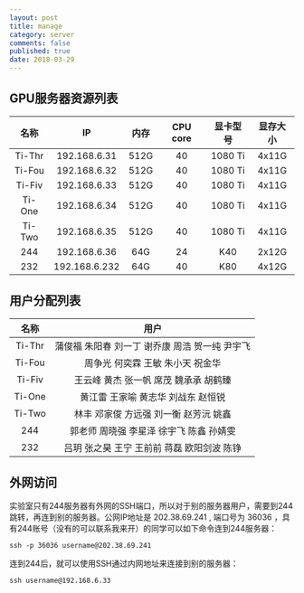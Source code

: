```yaml
---
layout: post
title: manage
category: server
comments: false
published: true
date: 2018-03-29
---
```


## GPU服务器资源列表

| 名称 | IP | 内存 |CPU core|显卡型号|显存大小|
|:----:|:----:|:----:|:-------:|:-------:|:-------:|
|Ti-Thr|192.168.6.31|512G|40|1080 Ti|4x11G|
|Ti-Fou|192.168.6.32|512G|40|1080 Ti|4x11G|
|Ti-Fiv|192.168.6.33|512G|40|1080 Ti|4x11G|
|Ti-One|192.168.6.34|512G|40|1080 Ti|4x11G|
|Ti-Two|192.168.6.35|512G|40|1080 Ti|4x11G|
|244|192.168.6.36|64G|24|K40|2x12G|
|232|192.168.6.232|64G|40|K80|4x12G|

## 用户分配列表

| 名称 | 用户 |
|:----:|:----:|
|Ti-Thr|蒲俊福 朱阳春 刘一丁 谢乔康 周浩 贺一纯 尹宇飞|
|Ti-Fou|周争光 何奕霖 王敏 朱小天 祝金华|
|Ti-Fiv|王云峰 黄杰 张一帆 席茂 魏承承 胡鹤臻|
|Ti-One|黄江雷 王家喻 黄志华 刘战东 赵恒锐|
|Ti-Two|林丰 邓家俊 方远强 刘一衡 赵芳沅 姚鑫|
|244|郭老师 周晓强 李星泽 徐宇飞 陈鑫 孙婧雯|
|232|吕玥 张之昊 王宁 王前前 蒋磊 欧阳剑波 陈铮|

## 外网访问
实验室只有244服务器有外网的SSH端口，所以对于别的服务器用户，需要到244跳转，再连到别的服务器。公网IP地址是 202.38.69.241 , 端口号为 36036 ，具有244账号（没有的可以联系我来开）的同学可以如下命令连到244服务器：
```
ssh -p 36036 username@202.38.69.241
```
连到244后，就可以使用SSH通过内网地址来连接到别的服务器：
```
ssh username@192.168.6.33
```
